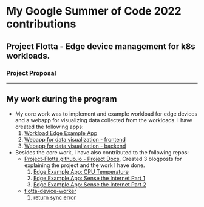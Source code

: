 # My Google Summer of Code 2022 contributions

## Project Flotta - Edge device management for k8s workloads.

### [Project Proposal](https://summerofcode.withgoogle.com/media/user/ab1392559d6f/proposal/gAAAAABjGN8Pm0no9juKgHV_iBdYTTNafLvK4JRmJ3KunONjT7mXZ71WxPZZ4KGtrxajokv8x6X8tmexH_p7RHVwV4igxxHw8XyNjtH2A_owcomXkpgKK5Q=.pdf)

---

## My work during the program
- My core work was to implement and example workload for edge devices and a webapp for visualizing data collected from the workloads. I have created the following apps:
  1. [Workload Edge Example App](https://github.com/ahmadateya/flotta-edge-example)
  2. [Webapp for data visualization - frontend](https://github.com/ahmadateya/flotta-webapp-frontend)
  3. [Webapp for data visualization - backend](https://github.com/ahmadateya/flotta-webapp-backend)
- Besides the core work, I have also contributed to the following repos:
  - [Project-Flotta.github.io - Project Docs](https://github.com/project-flotta/project-flotta.github.io), Created 3 blogposts for explaining the project and the work I have done.
     1. [Edge Example App: CPU Temperature](https://project-flotta.github.io/blog/2021/08/01/week-1.html)
     2. [Edge Example App: Sense the Internet Part 1](https://project-flotta.github.io/blog/2021/08/08/week-2.html)
     3. [Edge Example App: Sense the Internet Part 2](https://project-flotta.github.io/blog/2021/08/15/week-3.html)
  - [flotta-device-worker](https://github.com/project-flotta/flotta-device-worker)
    1. [return sync error](https://github.com/project-flotta/flotta-device-worker/pull/240)
